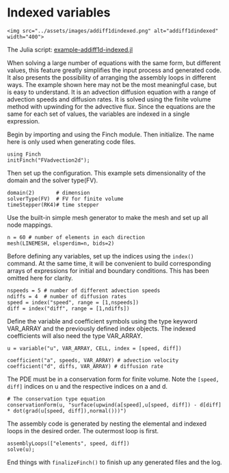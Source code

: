 # Indexed variables

```@raw html
<img src="../assets/images/addiff1dindexed.png" alt="addiff1dindexed" width="400">
```

The Julia script: [example-addiff1d-indexed.jl](https://github.com/paralab/Finch/blob/master/src/examples/example-addiff1d-indexed.jl)

When solving a large number of equations with the same form, but different values, this feature greatly simplifies the input process and generated code. It also presents the possibility of arranging the assembly loops in different ways. The example shown here may not be the most meaningful case, but is easy to understand. It is an advection diffusion equation with a range of advection speeds and diffusion rates. It is solved using the finite volume method with upwinding for the advective flux. Since the equations are the same for each set of values, the variables are indexed in a single expression.

Begin by importing and using the Finch module. Then initialize. The name here is only used when generating code files.
```
using Finch
initFinch("FVadvection2d");
```
Then set up the configuration. This example sets dimensionality of the domain and the solver type(FV).
```
domain(2) 		# dimension
solverType(FV)	# FV for finite volume
timeStepper(RK4)# time stepper
```
Use the built-in simple mesh generator to make the mesh and set up all node mappings.
```
n = 60 # number of elements in each direction
mesh(LINEMESH, elsperdim=n, bids=2)
```
Before defining any variables, set up the indices using the `index()` command. At the same time, it will be convenient to build corresponding arrays of expressions for initial and boundary conditions. This has been omitted here for clarity.
```
nspeeds = 5 # number of different advection speeds
ndiffs = 4  # number of diffusion rates
speed = index("speed", range = [1,nspeeds])
diff = index("diff", range = [1,ndiffs])
```
Define the variable and coefficient symbols using the type keyword VAR_ARRAY and the previously defined index objects. The indexed coefficients will also need the type VAR_ARRAY.
```
u = variable("u", VAR_ARRAY, CELL, index = [speed, diff])

coefficient("a", speeds, VAR_ARRAY) # advection velocity
coefficient("d", diffs, VAR_ARRAY) # diffusion rate
```
The PDE must be in a conservation form for finite volume. Note the `[speed, diff]` indices on u and the respective indices on a and d.
```
# The conservation type equation
conservationForm(u, "surface(upwind(a[speed],u[speed, diff]) - d[diff] * dot(grad(u[speed, diff]),normal()))")
```
The assembly code is generated by nesting the elemental and indexed loops in the desired order. The outermost loop is first.
```
assemblyLoops(["elements", speed, diff])
solve(u);
```
End things with `finalizeFinch()` to finish up any generated files and the log.